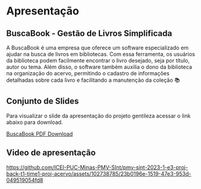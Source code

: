 # Apresentação

## BuscaBook - Gestão de Livros Simplificada

A BuscaBook é uma empresa que oferece um software especializado em ajudar na busca de livros em bibliotecas. Com essa ferramenta, os usuários da biblioteca podem facilmente encontrar o livro desejado, seja por título, autor ou tema. Além disso, o software também auxilia o dono da biblioteca na organização do acervo, permitindo o cadastro de informações detalhadas sobre cada livro e facilitando a manutenção da coleção 📚

## Conjunto de Slides 

Para visualizar o slide da apresentação do projeto gentileza acessar o link abaixo para download.

[BuscaBook PDF Download](https://github.com/ICEI-PUC-Minas-PMV-SInt/pmv-sint-2023-1-e3-proj-back-t1-time1-proj-acervo/files/11853125/BuscaBook.pdf)

## Video de apresentação

https://github.com/ICEI-PUC-Minas-PMV-SInt/pmv-sint-2023-1-e3-proj-back-t1-time1-proj-acervo/assets/102738785/23b0196e-1519-47e3-953d-049519054fd8

